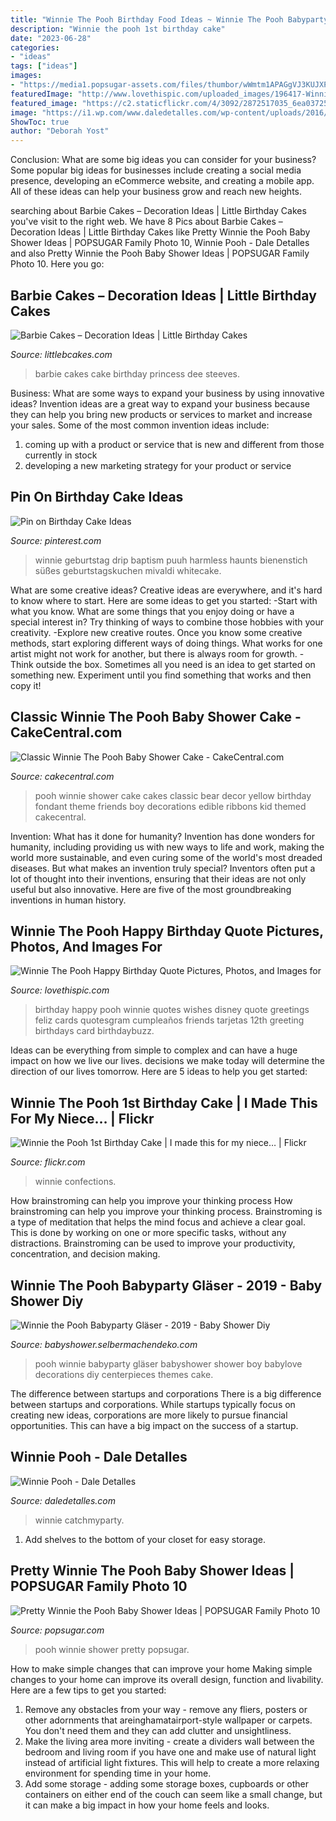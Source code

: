 ```yaml
---
title: "Winnie The Pooh Birthday Food Ideas ~ Winnie The Pooh Babyparty Gläser"
description: "Winnie the pooh 1st birthday cake"
date: "2023-06-28"
categories:
- "ideas"
tags: ["ideas"]
images:
- "https://media1.popsugar-assets.com/files/thumbor/wWmtm1APAGgVJ3KUJXPpj_iHCJE/fit-in/728xorig/filters:format_auto-!!-:strip_icc-!!-/2016/04/15/702/n/24155406/040060000b92b0d6_25/i/Pretty-Winnie-Pooh-Baby-Shower-Ideas.jpg"
featuredImage: "http://www.lovethispic.com/uploaded_images/196417-Winnie-The-Pooh-Happy-Birthday-Quote.jpg"
featured_image: "https://c2.staticflickr.com/4/3092/2872517035_6ea03725b4_b.jpg"
image: "https://i1.wp.com/www.daledetalles.com/wp-content/uploads/2016/06/4-2.jpg?resize=640%2C853"
ShowToc: true
author: "Deborah Yost"
---
```



Conclusion: What are some big ideas you can consider for your business?
Some popular big ideas for businesses include creating a social media presence, developing an eCommerce website, and creating a mobile app. All of these ideas can help your business grow and reach new heights.

	

		
searching about Barbie Cakes – Decoration Ideas | Little Birthday Cakes you've visit to the right web. We have 8 Pics about Barbie Cakes – Decoration Ideas | Little Birthday Cakes like Pretty Winnie the Pooh Baby Shower Ideas | POPSUGAR Family Photo 10, Winnie Pooh - Dale Detalles and also Pretty Winnie the Pooh Baby Shower Ideas | POPSUGAR Family Photo 10. Here you go:
		
    
## Barbie Cakes – Decoration Ideas | Little Birthday Cakes

<img loading=lazy src="http://www.littlebcakes.com/wp-content/uploads/2013/08/Barbie-Princess-Cakes.jpg" onerror="this.onerror=null;this.src='https://tse2.mm.bing.net/th?id=OIP.950-x64L5f8tQKWFyAZDLwHaJ4&amp;pid=15.1';" alt="Barbie Cakes – Decoration Ideas | Little Birthday Cakes">

_Source: littlebcakes.com_

>barbie cakes cake birthday princess dee steeves. 

	

Business: What are some ways to expand your business by using innovative ideas?
Invention ideas are a great way to expand your business because they can help you bring new products or services to market and increase your sales. Some of the most common invention ideas include:
1. coming up with a product or service that is new and different from those currently in stock
2. developing a new marketing strategy for your product or service

    
## Pin On Birthday Cake Ideas

<img loading=lazy src="https://i.pinimg.com/736x/58/e8/59/58e8591f31a94728c2327e7efc018e52.jpg" onerror="this.onerror=null;this.src='https://tse4.mm.bing.net/th?id=OIP.rbp3wki9fFWp6kHzwpq0qAHaJ3&amp;pid=15.1';" alt="Pin on Birthday Cake Ideas">

_Source: pinterest.com_

>winnie geburtstag drip baptism puuh harmless haunts bienenstich süßes geburtstagskuchen mivaldi whitecake. 

	

What are some creative ideas?
Creative ideas are everywhere, and it's hard to know where to start. Here are some ideas to get you started: 
-Start with what you know. What are some things that you enjoy doing or have a special interest in? Try thinking of ways to combine those hobbies with your creativity. 
-Explore new creative routes. Once you know some creative methods, start exploring different ways of doing things. What works for one artist might not work for another, but there is always room for growth. 
-Think outside the box. Sometimes all you need is an idea to get started on something new. Experiment until you find something that works and then copy it!

    
## Classic Winnie The Pooh Baby Shower Cake - CakeCentral.com

<img loading=lazy src="https://cdn001.cakecentral.com/gallery/2015/03/900_790730z3nr_classic-winnie-the-pooh-baby-shower-cake.jpg" onerror="this.onerror=null;this.src='https://tse2.mm.bing.net/th?id=OIP.nALO36sUvqHlIrrfV1zj2wHaLH&amp;pid=15.1';" alt="Classic Winnie The Pooh Baby Shower Cake - CakeCentral.com">

_Source: cakecentral.com_

>pooh winnie shower cake cakes classic bear decor yellow birthday fondant theme friends boy decorations edible ribbons kid themed cakecentral. 

	

Invention: What has it done for humanity?
Invention has done wonders for humanity, including providing us with new ways to life and work, making the world more sustainable, and even curing some of the world's most dreaded diseases. But what makes an invention truly special? Inventors often put a lot of thought into their inventions, ensuring that their ideas are not only useful but also innovative. Here are five of the most groundbreaking inventions in human history.

    
## Winnie The Pooh Happy Birthday Quote Pictures, Photos, And Images For

<img loading=lazy src="http://www.lovethispic.com/uploaded_images/196417-Winnie-The-Pooh-Happy-Birthday-Quote.jpg" onerror="this.onerror=null;this.src='https://tse2.mm.bing.net/th?id=OIP.ywxIahtp9aWLgL2czsIksgHaKb&amp;pid=15.1';" alt="Winnie The Pooh Happy Birthday Quote Pictures, Photos, and Images for">

_Source: lovethispic.com_

>birthday happy pooh winnie quotes wishes disney quote greetings feliz cards quotesgram cumpleaños friends tarjetas 12th greeting birthdays card birthdaybuzz. 

	

Ideas can be everything from simple to complex and can have a huge impact on how we live our lives. decisions we make today will determine the direction of our lives tomorrow. Here are 5 ideas to help you get started:

    
## Winnie The Pooh 1st Birthday Cake | I Made This For My Niece… | Flickr

<img loading=lazy src="https://c2.staticflickr.com/4/3092/2872517035_6ea03725b4_b.jpg" onerror="this.onerror=null;this.src='https://tse4.mm.bing.net/th?id=OIP.0ww2HoDHWfGTZxu6GjQjmwHaJ4&amp;pid=15.1';" alt="Winnie the Pooh 1st Birthday Cake | I made this for my niece… | Flickr">

_Source: flickr.com_

>winnie confections. 

	

How brainstroming can help you improve your thinking process
How brainstroming can help you improve your thinking process. Brainstroming is a type of meditation that helps the mind focus and achieve a clear goal. This is done by working on one or more specific tasks, without any distractions. Brainstroming can be used to improve your productivity, concentration, and decision making.

    
## Winnie The Pooh Babyparty Gläser - 2019 - Baby Shower Diy

<img loading=lazy src="http://babyshower.selbermachendeko.com/wp-content/uploads/2019/10/Winnie-the-Pooh-Babyparty-Glaser-2019.jpg" onerror="this.onerror=null;this.src='https://tse3.mm.bing.net/th?id=OIP.ZTSUq-hlHSnGfqYhZjXpSQHaKN&amp;pid=15.1';" alt="Winnie the Pooh Babyparty Gläser - 2019 - Baby Shower Diy">

_Source: babyshower.selbermachendeko.com_

>pooh winnie babyparty gläser babyshower shower boy babylove decorations diy centerpieces themes cake. 

	

The difference between startups and corporations
There is a big difference between startups and corporations. While startups typically focus on creating new ideas, corporations are more likely to pursue financial opportunities. This can have a big impact on the success of a startup.

    
## Winnie Pooh - Dale Detalles

<img loading=lazy src="https://i1.wp.com/www.daledetalles.com/wp-content/uploads/2016/06/4-2.jpg?resize=640%2C853" onerror="this.onerror=null;this.src='https://tse3.mm.bing.net/th?id=OIP.xiuwof_yOQ6SEZp1_NslNwHaJ3&amp;pid=15.1';" alt="Winnie Pooh - Dale Detalles">

_Source: daledetalles.com_

>winnie catchmyparty. 

	

1. Add shelves to the bottom of your closet for easy storage.

    
## Pretty Winnie The Pooh Baby Shower Ideas | POPSUGAR Family Photo 10

<img loading=lazy src="https://media1.popsugar-assets.com/files/thumbor/wWmtm1APAGgVJ3KUJXPpj_iHCJE/fit-in/728xorig/filters:format_auto-!!-:strip_icc-!!-/2016/04/15/702/n/24155406/040060000b92b0d6_25/i/Pretty-Winnie-Pooh-Baby-Shower-Ideas.jpg" onerror="this.onerror=null;this.src='https://tse2.mm.bing.net/th?id=OIP.9WLQkq5u2n9ElEXjz1SZCwHaLH&amp;pid=15.1';" alt="Pretty Winnie the Pooh Baby Shower Ideas | POPSUGAR Family Photo 10">

_Source: popsugar.com_

>pooh winnie shower pretty popsugar. 

	

How to make simple changes that can improve your home
Making simple changes to your home can improve its overall design, function and livability. Here are a few tips to get you started: 
1. Remove any obstacles from your way - remove any fliers, posters or other adornments that areinghamatairport-style wallpaper or carpets. You don't need them and they can add clutter and unsightliness. 
2. Make the living area more inviting - create a dividers wall between the bedroom and living room if you have one and make use of natural light instead of artificial light fixtures. This will help to create a more relaxing environment for spending time in your home. 
3. Add some storage - adding some storage boxes, cupboards or other containers on either end of the couch can seem like a small change, but it can make a big impact in how your home feels and looks.

